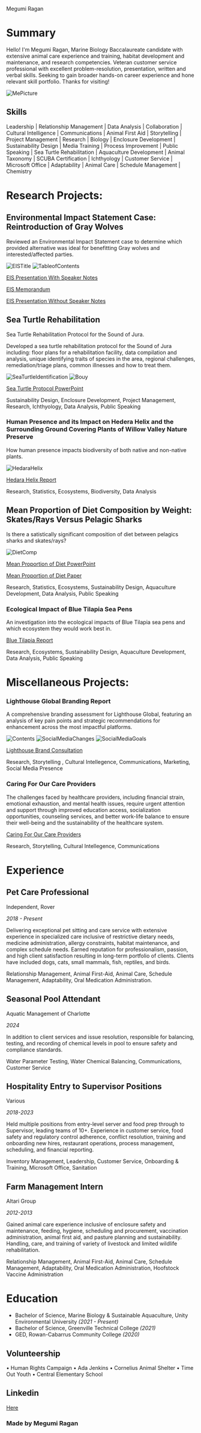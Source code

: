 Megumi Ragan
# Summary
Hello! I'm Megumi Ragan, Marine Biology Baccalaureate candidate with extensive animal care experience and training, habitat development and maintenance, and research competencies.
Veteran customer service professional with excellent problem-resolution, presentation, written and verbal skills. Seeking to gain broader hands-on career experience and hone relevant skill portfolio.
Thanks for visiting!

![MePicture](media/mepicturesmall)
 
## Skills
Leadership | Relationship Management | Data Analysis | Collaboration | Cultural Intelligence | Communications | Animal First Aid | Storytelling | Project Management | Research | Biology | Enclosure Development | Sustainability Design | Media Training | Process Improvement | Public Speaking | Sea Turtle Rehabilitation | Aquaculture Development | Animal Taxonomy | SCUBA Certification | Ichthyology | Customer Service | Microsoft Office | Adaptability | Animal Care | Schedule Management | Chemistry
 
# Research Projects:

## Environmental Impact Statement Case: Reintroduction of Gray Wolves

Reviewed an Environmental Impact Statement case to determine which provided alternative was ideal for benefitting Gray wolves and interested/affected parties.

![EISTitle](media/coloradogreywolfeistitle.png)
![TableofContents](media/eistableofcontents.png)

[EIS Presentation With Speaker Notes](https://drive.google.com/file/d/1M8m_Z9FfpYO77agtiou68l3v_Oa9tKle/view?usp=drive_link)

[EIS Memorandum](https://drive.google.com/file/d/1ZfZONIREQalIZIBuyIzitAM2ehEx2dQn/view?usp=drive_link)

[EIS Presentation Without Speaker Notes](https://drive.google.com/file/d/13HzbONyR5yg-CFY_1j8Ap_EuxRY_se7q/view?usp=drive_link)

## Sea Turtle Rehabilitation 

Sea Turtle Rehabilitation Protocol for the Sound of Jura.

Developed a sea turtle rehabilitation protocol for the Sound of Jura including: floor plans for a rehabilitation facility, data compilation and analysis, unique identifying traits of species in the area, regional challenges, remediation/triage plans, common illnesses and how to treat them.

![SeaTurtleIdentification](media/seaturtle.png)
![Bouy](media/buoy.png)

[Sea Turtle Protocol PowerPoint](https://drive.google.com/file/d/14gyb1K8SXjRLoACUXlXIzieIRvf2WWi6/view?usp=sharing)

Sustainability Design, Enclosure Development, Project Management, Research, Ichthyology, Data Analysis, Public Speaking
 
 
### Human Presence and its Impact on Hedera Helix and the Surrounding Ground Covering Plants of Willow Valley Nature Preserve

How human presence impacts biodiversity of both native and non-native plants.

![HedaraHelix](media/HedaraHelix.png)

[Hedara Helix Report](https://drive.google.com/file/d/1gyl0Iw1uQ_75L--vDyXZOvPtnAyZElaW/view?usp=sharing)

Research, Statistics, Ecosystems, Biodiversity, Data Analysis
      
 
## Mean Proportion of Diet Composition by Weight: Skates/Rays Versus Pelagic Sharks
  
Is there a satistically significant composition of diet between pelagics sharks and skates/rays?

![DietComp](media/dietcomposition.png)

[Mean Proportion of Diet PowerPoint](https://drive.google.com/file/d/1gRzSCK2oMy_IYYl3VfRlDAXe16ux05P3/view?usp=sharing)

[Mean Proportion of Diet Paper](https://drive.google.com/file/d/1X-g1nSrvupkuW9GqH7NT9Q7m9MEU5XsN/view?usp=sharing)

 Research, Statistics, Ecosystems, Sustainability Design, Aquaculture Development, Data Analysis, Public Speaking
 
### Ecological Impact of Blue Tilapia Sea Pens

 An investigation into the ecological impacts of Blue Tilapia sea pens and which ecosystem they would work best in.

[Blue Tilapia Report](https://drive.google.com/file/d/10G-SQNoskhBuubxuW9sGbFDcoWbdmcW9/view?usp=sharing)
  
 Research, Ecosystems, Sustainability Design, Aquaculture Development, Data Analysis, Public Speaking
      
#  Miscellaneous Projects: 
    

### Lighthouse Global Branding Report

A comprehensive branding assessment for Lighthouse Global, featuring an analysis of key pain points and strategic recommendations for enhancement across the most impactful platforms.

![Contents](media/lighthouseglobalcontents.png)
![SocialMediaChanges](media/socialmediachanges.png)
![SocialMediaGoals](media/goalsQ22025.png)

[Lighthouse Brand Consultation](https://drive.google.com/file/d/1VrnqNdNtx2rDqzM3aM2OVaTMXOHsNn67/view?usp=sharing)

Research, Storytelling , Cultural Intellegence, Communications, Marketing, Social Media Presence
    

### Caring For Our Care Providers
 
 The challenges faced by healthcare providers, including financial strain, emotional exhaustion, and mental health issues, require urgent attention and support through improved education access, socialization opportunities, counseling services, and better work-life balance to ensure their well-being and the sustainability of the healthcare system.

[Caring For Our Care Providers](https://drive.google.com/file/d/1rz71n59G2k9SUBPZKs7jv1pvQcG8ddy-/view?usp=sharing)
 
Research, Storytelling, Cultural Intellegence, Communications
 
# Experience 
  
## Pet Care Professional

  Independent, Rover
  
  *2018 - Present*
  
Delivering exceptional pet sitting and care service with extensive experience in specialized care inclusive of restrictive dietary needs, 
medicine administration, allergy constraints, habitat maintenance, and complex schedule needs. Earned reputation for professionalism, passion, and 
high client satisfaction resulting in long-term portfolio of clients. Clients have included dogs, cats, small mammals, fish, reptiles, and birds.

Relationship Management, Animal First-Aid, Animal Care, Schedule Management, Adaptability, Oral Medication Administration.
  
## Seasonal Pool Attendant

Aquatic Management of Charlotte

*2024*

In addition to client services and issue resolution, responsible for balancing, testing, 
and recording of chemical levels in pool to ensure safety and compliance standards.

Water Parameter Testing, Water Chemical Balancing, Communications, Customer Service

## Hospitality Entry to Supervisor Positions
 
 Various

 *2018-2023*

Held multiple positions from entry-level server and food prep through to Supervisor, leading teams of 10+.
Experience in customer service, food safety and regulatory control adherence, conflict resolution,
training and onboarding new hires, restaurant operations, process management, scheduling, and financial reporting.

Inventory Management, Leadership, Customer Service, Onboarding & Training, Microsoft Office, Sanitation

## Farm Management Intern

Altari Group

*2012-2013*

Gained animal care experience inclusive of enclosure safety and maintenance, feeding, hygiene, scheduling and procurement,
vaccination administration, animal first aid, and pasture planning and sustainability. Handling, care, and training of variety of livestock and limited wildlife rehabilitation.

Relationship Management, Animal First-Aid, Animal Care, Schedule Management, Adaptability, Oral Medication Administration, Hoofstock Vaccine Administration

# Education
- Bachelor of Science, Marine Biology & Sustainable Aquaculture, Unity Environmental University *(2021 - Present)*
- Bachelor of Science, Greenville Technical College *(2021)*
- GED, Rowan-Cabarrus Community College *(2020)*

## Volunteership
•	Human Rights Campaign
•	Ada Jenkins
•	Cornelius Animal Shelter
•	Time Out Youth
•	Central Elementary School


## Linkedin
[Here](https://www.linkedin.com/in/megumi-ragan-a67036308/)


### Made by Megumi Ragan
  
